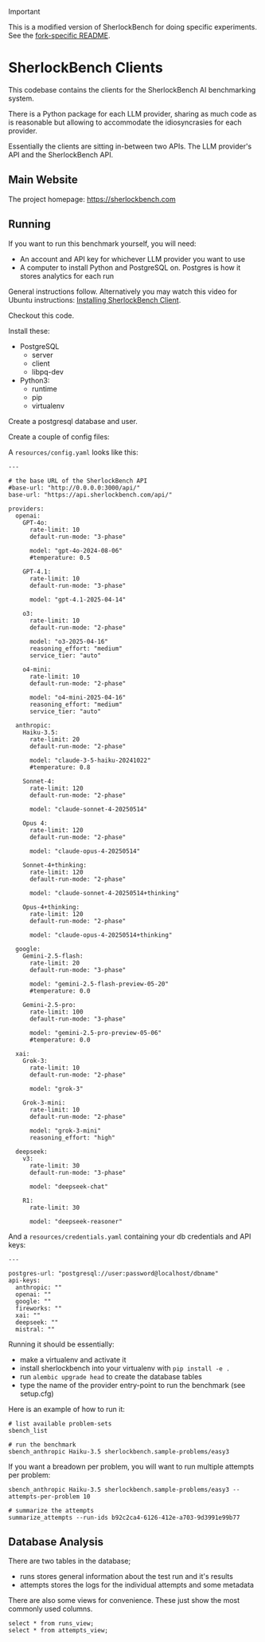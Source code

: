 > [!IMPORTANT]
> This is a modified version of SherlockBench for doing specific experiments. See the [fork-specific README](README-random-inv.md).

# SherlockBench Clients

This codebase contains the clients for the SherlockBench AI benchmarking system.

There is a Python package for each LLM provider, sharing as much code as is
reasonable but allowing to accommodate the idiosyncrasies for each provider.

Essentially the clients are sitting in-between two APIs. The LLM provider's API
and the SherlockBench API.

## Main Website
The project homepage: https://sherlockbench.com

## Running
If you want to run this benchmark yourself, you will need:
- An account and API key for whichever LLM provider you want to use
- A computer to install Python and PostgreSQL on. Postgres is how it stores analytics for each run

General instructions follow. Alternatively you may watch this video for Ubuntu instructions: [Installing SherlockBench Client](https://youtu.be/8CdX0VheL5M).

Checkout this code.

Install these:
- PostgreSQL
  - server
  - client
  - libpq-dev
- Python3:
  - runtime
  - pip
  - virtualenv

Create a postgresql database and user.

Create a couple of config files:

A `resources/config.yaml` looks like this:
```
---

# the base URL of the SherlockBench API
#base-url: "http://0.0.0.0:3000/api/"
base-url: "https://api.sherlockbench.com/api/"

providers:
  openai:
    GPT-4o:
      rate-limit: 10
      default-run-mode: "3-phase"

      model: "gpt-4o-2024-08-06"
      #temperature: 0.5

    GPT-4.1:
      rate-limit: 10
      default-run-mode: "3-phase"

      model: "gpt-4.1-2025-04-14"

    o3:
      rate-limit: 10
      default-run-mode: "2-phase"

      model: "o3-2025-04-16"
      reasoning_effort: "medium"
      service_tier: "auto"

    o4-mini:
      rate-limit: 10
      default-run-mode: "2-phase"

      model: "o4-mini-2025-04-16"
      reasoning_effort: "medium"
      service_tier: "auto"

  anthropic:
    Haiku-3.5:
      rate-limit: 20
      default-run-mode: "2-phase"

      model: "claude-3-5-haiku-20241022"
      #temperature: 0.8

    Sonnet-4:
      rate-limit: 120
      default-run-mode: "2-phase"

      model: "claude-sonnet-4-20250514"

    Opus 4:
      rate-limit: 120
      default-run-mode: "2-phase"

      model: "claude-opus-4-20250514"

    Sonnet-4+thinking:
      rate-limit: 120
      default-run-mode: "2-phase"

      model: "claude-sonnet-4-20250514+thinking"

    Opus-4+thinking:
      rate-limit: 120
      default-run-mode: "2-phase"

      model: "claude-opus-4-20250514+thinking"

  google:
    Gemini-2.5-flash:
      rate-limit: 20
      default-run-mode: "3-phase"

      model: "gemini-2.5-flash-preview-05-20"
      #temperature: 0.0

    Gemini-2.5-pro:
      rate-limit: 100
      default-run-mode: "3-phase"

      model: "gemini-2.5-pro-preview-05-06"
      #temperature: 0.0

  xai:
    Grok-3:
      rate-limit: 10
      default-run-mode: "2-phase"

      model: "grok-3"

    Grok-3-mini:
      rate-limit: 10
      default-run-mode: "2-phase"

      model: "grok-3-mini"
      reasoning_effort: "high"

  deepseek:
    v3:
      rate-limit: 30
      default-run-mode: "3-phase"

      model: "deepseek-chat"

    R1:
      rate-limit: 30

      model: "deepseek-reasoner"

```

And a `resources/credentials.yaml` containing your db credentials and API keys:
```
---

postgres-url: "postgresql://user:password@localhost/dbname"
api-keys:
  anthropic: ""
  openai: ""
  google: ""
  fireworks: ""
  xai: ""
  deepseek: ""
  mistral: ""
```

Running it should be essentially:
- make a virtualenv and activate it
- install sherlockbench into your virtualenv with `pip install -e .`
- run `alembic upgrade head` to create the database tables
- type the name of the provider entry-point to run the benchmark (see setup.cfg)

Here is an example of how to run it:
```
# list available problem-sets
sbench_list

# run the benchmark
sbench_anthropic Haiku-3.5 sherlockbench.sample-problems/easy3
```

If you want a breadown per problem, you will want to run multiple attempts per problem:
```
sbench_anthropic Haiku-3.5 sherlockbench.sample-problems/easy3 --attempts-per-problem 10

# summarize the attempts
summarize_attempts --run-ids b92c2ca4-6126-412e-a703-9d3991e99b77
```

## Database Analysis
There are two tables in the database;
- runs stores general information about the test run and it's results
- attempts stores the logs for the individual attempts and some metadata

There are also some views for convenience. These just show the most commonly used columns.
```
select * from runs_view;
select * from attempts_view;
```
